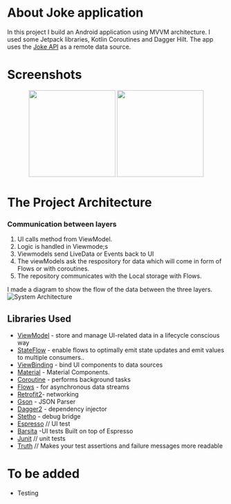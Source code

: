 # About Joke application

In this project I build an Android application using MVVM architecture. I used some Jetpack libraries, Kotlin Coroutines and Dagger Hilt. The app uses the [Joke API](https://jokeapi.dev/) as a remote data source.

# Screenshots
<p align="center">
  <img src="" width="200">
  <img src="" width="200">
</p>

# The Project Architecture
### Communication between layers
1. UI calls method from ViewModel.
2. Logic is handled in Viewmode;s
3. Viewmodels send LiveData or Events back to UI
4. The viewModels ask the respository for data which will come in form of Flows or with coroutines. 
5. The repository communicates with the Local storage with Flows. 

I made a diagram to show the flow of the data between the three layers.
![System Architecture](screenshots/dataFlowDiagram.png )


Libraries Used
---------------
* [ViewModel](https://developer.android.com/topic/libraries/architecture/viewmodel) - store and manage UI-related data in a lifecycle conscious way
* [StateFlow](https://developer.android.com/kotlin/flow/stateflow-and-sharedflow) - enable flows to optimally emit state updates and emit values to multiple consumers..
* [ViewBinding](https://developer.android.com/topic/libraries/view-binding) - bind UI components to data sources
* [Material](https://material.io/develop/android/docs/getting-started/) - Material Components.
* [Coroutine](https://github.com/Kotlin/kotlinx.coroutines#user-content-android) - performs background tasks
* [Flows](https://kotlin.github.io/kotlinx.coroutines/kotlinx-coroutines-core/kotlinx.coroutines.flow/-flow/) - for asynchronous data streams
* [Retrofit2](https://square.github.io/retrofit/)- networking
* [Gson](https://github.com/google/gson) - JSON Parser
* [Dagger2](https://dagger.dev/users-guide) - dependency injector
* [Stetho](http://facebook.github.io/stetho/) - debug bridge
* [Espresso](https://developer.android.com/training/testing/espresso/) // UI test
* [Barsita](https://github.com/AdevintaSpain/Barista) -UI tests Built on top of Espresso
* [Junit](https://junit.org/junit4/) // unit tests
* [Truth](https://github.com/google/truth) // Makes your test assertions and failure messages more readable


# To be added
* Testing

<br />
